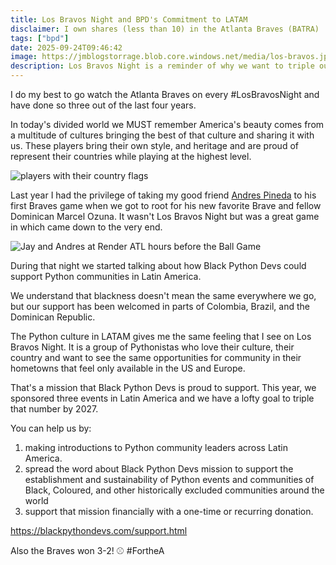 ```yaml
---
title: Los Bravos Night and BPD's Commitment to LATAM
disclaimer: I own shares (less than 10) in the Atlanta Braves (BATRA)
tags: ["bpd"]
date: 2025-09-24T09:46:42
image: https://jmblogstorrage.blob.core.windows.net/media/los-bravos.jpeg
description: Los Bravos Night is a reminder of why we want to triple our support for Python communities in LATAM in the next three years.
---
```


I do my best to go watch the Atlanta Braves on every #LosBravosNight and have done so three out of the last four years.

In today's divided world we MUST remember America's beauty comes from a multitude of cultures bringing the best of that culture and sharing it with us. These players bring their own style, and heritage and are proud of represent their countries while playing at the highest level.

![players with their country flags](https://jmblogstorrage.blob.core.windows.net/media/players-on-field.jpeg)

Last year I had the privilege of taking my good friend [Andres Pineda](https://www.linkedin.com/in/pinedax/) to his first Braves game when we got to root for his new favorite Brave and fellow Dominican Marcel Ozuna. It wasn't Los Bravos Night but was a great game in which came down to the very end.

![Jay and Andres at Render ATL hours before the Ball Game](https://jmblogstorrage.blob.core.windows.net/media/jay-and-andres-render-2024.jpeg)

During that night we started talking about how Black Python Devs could support Python communities in Latin America.

We understand that blackness doesn't mean the same everywhere we go, but our support has been welcomed in parts of Colombia, Brazil, and the Dominican Republic.

The Python culture in LATAM gives me the same feeling that I see on Los Bravos Night. It is a group of Pythonistas who love their culture, their country and want to see the same opportunities for community in their hometowns that feel only available in the US and Europe.

That's a mission that Black Python Devs is proud to support. This year, we sponsored three events in Latin America and we have a lofty goal to triple that number by 2027.

You can help us by:

1. making introductions to Python community leaders across Latin America.
2. spread the word about Black Python Devs mission to support the establishment and sustainability of Python events and communities of Black, Coloured, and other historically excluded communities around the world
3. support that mission financially with a one-time or recurring donation.

<https://blackpythondevs.com/support.html>

Also the Braves won 3-2! ⚾ #FortheA
